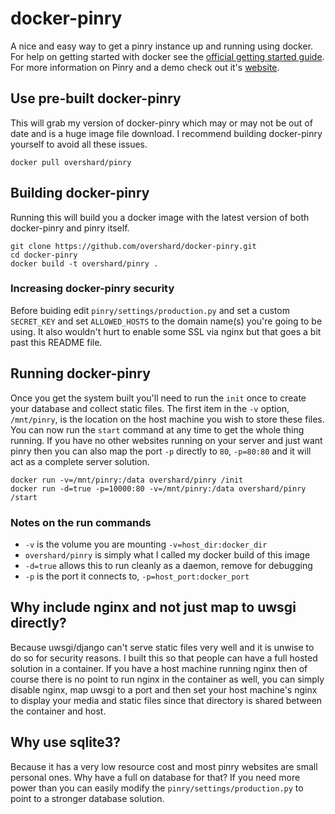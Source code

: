 # docker-pinry

A nice and easy way to get a pinry instance up and running using docker. For
help on getting started with docker see the [official getting started guide][0].
For more information on Pinry and a demo check out it's [website][1].


## Use pre-built docker-pinry

This will grab my version of docker-pinry which may or may not be out of date
and is a huge image file download. I recommend building docker-pinry yourself to
avoid all these issues.

    docker pull overshard/pinry


## Building docker-pinry

Running this will build you a docker image with the latest version of both
docker-pinry and pinry itself.

    git clone https://github.com/overshard/docker-pinry.git
    cd docker-pinry
    docker build -t overshard/pinry .


### Increasing docker-pinry security

Before buiding edit `pinry/settings/production.py` and set a custom `SECRET_KEY` 
and set `ALLOWED_HOSTS` to the domain name(s) you're going to be using. It also
wouldn't hurt to enable some SSL via nginx but that goes a bit past this
README file.

## Running docker-pinry

Once you get the system built you'll need to run the `init` once to create your
database and collect static files. The first item in the `-v` option,
`/mnt/pinry`, is the location on the host machine you wish to store these files.
You can now run the `start` command at any time to get the whole thing running.
If you have no other websites running on your server and just want pinry then
you can also map the port `-p` directly to `80`, `-p=80:80` and it will act as
a complete server solution.

    docker run -v=/mnt/pinry:/data overshard/pinry /init
    docker run -d=true -p=10000:80 -v=/mnt/pinry:/data overshard/pinry /start

### Notes on the run commands

 + `-v` is the volume you are mounting `-v=host_dir:docker_dir`
 + `overshard/pinry` is simply what I called my docker build of this image
 + `-d=true` allows this to run cleanly as a daemon, remove for debugging
 + `-p` is the port it connects to, `-p=host_port:docker_port`


## Why include nginx and not just map to uwsgi directly?

Because uwsgi/django can't serve static files very well and it is unwise to do
so for security reasons. I built this so that people can have a full hosted
solution in a container. If you have a host machine running nginx then of course
there is no point to run nginx in the container as well, you can simply disable
nginx, map uwsgi to a port and then set your host machine's nginx to display
your media and static files since that directory is shared between the container
and host.

## Why use sqlite3?

Because it has a very low resource cost and most pinry websites are small
personal ones. Why have a full on database for that? If you need more power
than you can easily modify the `pinry/settings/production.py` to point to a
stronger database solution.


[0]: http://www.docker.io/gettingstarted/
[1]: http://getpinry.com/

